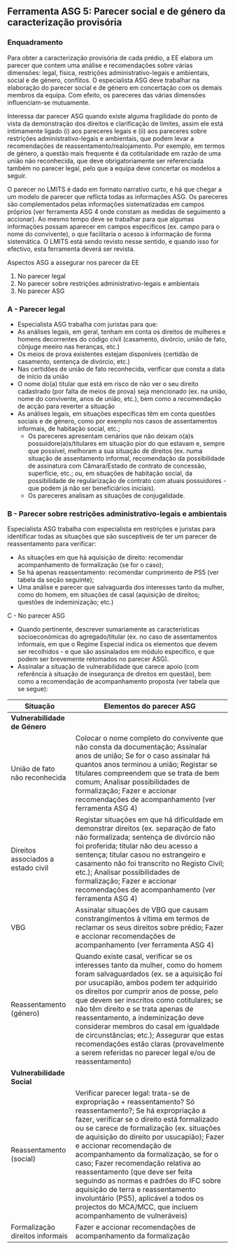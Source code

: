 ## Ferramenta ASG 5: Parecer social e de género da caracterização provisória

### Enquadramento

Para obter a caracterização provisória de cada prédio, a EE elabora um parecer que contem uma análise e recomendações sobre várias dimensões: legal, física, restrições administrativo-legais e ambientais, social e de género, conflitos. O especialista ASG deve trabalhar na elaboração do parecer social e de género em concertação com os demais membros da equipa. Com efeito, os pareceres das várias dimensões influenciam-se mutuamente.

Interessa dar parecer ASG quando existe alguma fragilidade do ponto de vista da demonstração dos direitos e clarificação de limites, assim ele está intimamente ligado \(i\) aos pareceres legais e \(ii\) aos pareceres sobre restrições administrativo-legais e ambientais, que podem levar a recomendações de reassentamento/realojamento. Por exemplo, em termos de género, a questão mais frequente é da cotitularidade em razão de uma união não reconhecida, que deve obrigatoriamente ser referenciada também no parecer legal, pelo que a equipa deve concertar os modelos a seguir.

O parecer no LMITS é dado em formato narrativo curto, e há que chegar a um modelo de parecer que reflicta todas as informações ASG. Os pareceres são complementados pelas informações sistematizadas em campos próprios \(ver ferramenta ASG 4 onde constam as medidas de seguimento a accionar\). Ao mesmo tempo deve se trabalhar para que algumas informações possam aparecer em campos específicos \(ex. campo para o nome do convivente\), o que facilitaria o acesso à informação de forma sistemática. O LMITS está sendo revisto nesse sentido, e quando isso for efectivo, esta ferramenta deverá ser revista.

Aspectos ASG a assegurar nos parecer da EE

1. No parecer legal
2. No parecer sobre restrições administrativo-legais e ambientais
3. No parecer ASG

### A - Parecer legal

* Especialista ASG trabalha com juristas para que:
* As análises legais, em geral, tenham em conta os direitos de mulheres e homens decorrentes do código civil \(casamento, divórcio, união de fato, cônjuge meeiro nas heranças, etc.\)
* Os meios de prova existentes estejam disponíveis \(certidão de casamento, sentença de divórcio, etc.\)
* Nas certidões de união de fato reconhecida, verificar que consta a data de início da união
* O nome do\(a\) titular que está em risco de não ver o seu direito cadastrado \(por falta de meios de prova\) seja mencionado \(ex. na união, nome do convivente, anos de união, etc.\), bem como a recomendação de acção para reverter a situação
* As análises legais, em situações específicas têm em conta questões sociais e de género, como por exemplo nos casos de assentamentos informais, de habitação social, etc.;
  * Os pareceres apresentam cenários que não deixam o\(a\)s possuidore\(a\)s/titulares em situação pior do que estavam e, sempre que possível, melhoram a sua situação de direitos \(ex. numa situação de assentamento informal, recomendação da possibilidade de assinatura com Câmara/Estado de contrato de concessão, superfície, etc.; ou, em situações de habitação social, da possibilidade de regularização de contrato com atuais possuidores - que podem já não ser beneficiários iniciais\).
  * Os pareceres analisam as situações de conjugalidade.

### B - Parecer sobre restrições administrativo-legais e ambientais

Especialista ASG trabalha com especialista em restrições e juristas para identificar todas as situações que são susceptíveis de ter um parecer de reassentamento para verificar:

* As situações em que há aquisição de direito: recomendar acompanhamento de formalização \(se for o caso\);
* Se há apenas reassentamento: recomendar cumprimento de PS5 \(ver tabela da seção seguinte\);
* Uma análise e parecer que salvaguarda dos interesses tanto da mulher, como do homem, em situações de casal \(aquisição de direitos; questões de indeminização; etc.\)

C - No parecer ASG

* Quando pertinente, descrever sumariamente as características socioeconómicas do agregado/titular \(ex. no caso de assentamentos informais, em que o Regime Especial indica os elementos que devem ser recolhidos - e que são assinalados em módulo especifico, e que podem ser brevemente retomados no parecer ASG\).
* Assinalar a situação de vulnerabilidade que carece apoio \(com referência à situação de insegurança de direitos em questão\), bem como a recomendação de acompanhamento proposta \(ver tabela que se segue\):

| Situação | Elementos do parecer ASG |
| --- | --- |
| **Vulnerabilidade de Género** |  |
| União de fato não reconhecida | Colocar o nome completo do convivente que não consta da documentação; Assinalar anos de união; Se for o caso assinalar há quantos anos terminou a união; Registar se titulares compreendem que se trata de bem comum; Analisar possibilidades de formalização; Fazer e accionar recomendações de acompanhamento \(ver ferramenta ASG 4\) |
| Direitos associados a estado civil | Registar situações em que há dificuldade em demonstrar direitos \(ex. separação de fato não formalizada; sentença de divórcio não foi proferida; titular não deu acesso a sentença; titular casou no estrangeiro e casamento não foi transcrito no Registo Civil; etc.\); Analisar possibilidades de formalização; Fazer e accionar recomendações de acompanhamento \(ver ferramenta ASG 4\) |
| VBG | Assinalar situações de VBG que causam constrangimentos à vítima em termos de reclamar os seus direitos sobre prédio; Fazer e accionar recomendações de acompanhamento \(ver ferramenta ASG 4\)  |
| Reassentamento \(género\) | Quando existe casal, verificar se os interesses tanto da mulher, como do homem foram salvaguardados \(ex. se a aquisição foi por usucapião, ambos podem ter adquirido os direitos por cumprir anos de posse, pelo que devem ser inscritos como cotitulares; se não têm direito e se trata apenas de reassentamento, a indeminização deve considerar membros do casal em igualdade de circunstâncias; etc.\); Assegurar que estas recomendações estão claras \(provavelmente a serem referidas no parecer legal e/ou de reassentamento\)  |
| **Vulnerabilidade Social** |  |
| Reassentamento \(social\) | Verificar parecer legal: trata-se de expropriação + reassentamento? Só reassentamento?; Se há expropriação a fazer, verificar se o direito está formalizado ou se carece de formalização \(ex. situações de aquisição do direito por usucapião\); Fazer e accionar recomendação de acompanhamento da formalização, se for o caso; Fazer recomendação relativa ao reassentamento \(que deve ser feita seguindo as normas e padrões do IFC sobre aquisição de terra e reassentamento involuntário \(PS5\), aplicável a todos os projectos do MCA/MCC, que incluem acompanhamento de vulneráveis\) |
| Formalização direitos informais | Fazer e accionar recomendações de acompanhamento da formalização |



